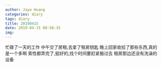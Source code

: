 ```yaml
---
author: Jaye Huang
categories: diary
tags: diary
title: 20190415
date: 2019-04-15 08:58:15
img:
---
```


忙碌了一天的工作
中午交了房租,去拿了租房钥匙
晚上回家收拾了那些东西,真的是一个多啊
索性都弄完了,挺好的,找个时间要赶紧搬过去
租房那边还没有洗澡的设备
